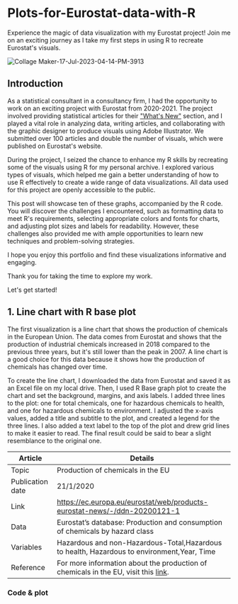 # Plots-for-Eurostat-data-with-R
Experience the magic of data visualization with my Eurostat project! Join me on an exciting journey as I take my first steps in using R to recreate Eurostat's visuals. 

![Collage Maker-17-Jul-2023-04-14-PM-3913](https://github.com/ZoiDiama/My-tidytuesday-projects/assets/139105670/7477a612-47d0-4273-80b3-1fb8d0687e9b)

## Introduction

As a statistical consultant in a consultancy firm, I had the opportunity to work on an exciting project with Eurostat from 2020-2021. The project involved providing statistical articles for their ["What's New"](https://ec.europa.eu/eurostat/web/main/news/news-articles) section, and I played a vital role in analyzing data, writing articles, and collaborating with the graphic designer to produce visuals using Adobe Illustrator. We submitted over 100 articles and double the number of visuals, which were published on Eurostat's website.

During the project, I seized the chance to enhance my R skills by recreating some of the visuals using R for my personal archive. I explored various types of visuals, which helped me gain a better understanding of how to use R effectively to create a wide range of data visualizations. All data used for this project are openly accessible to the public.

This post will showcase ten of these graphs, accompanied by the R code. You will discover the challenges I encountered, such as formatting data to meet R's requirements, selecting appropriate colors and fonts for charts, and adjusting plot sizes and labels for readability. However, these challenges also provided me with ample opportunities to learn new techniques and problem-solving strategies.

I hope you enjoy this portfolio and find these visualizations informative and engaging.

Thank you for taking the time to explore my work.

Let's get started!

## 1. Line chart with R base plot

The first visualization is a line chart that shows the production of chemicals in the European Union. The data comes from Eurostat and shows that the production of industrial chemicals increased in 2018 compared to the previous three years, but it's still lower than the peak in 2007. A line chart is a good choice for this data because it shows how the production of chemicals has changed over time.

To create the line chart, I downloaded the data from Eurostat and saved it as an Excel file on my local drive. Then, I used R Base graph plot to create the chart and set the background, margins, and axis labels. I added three lines to the plot: one for total chemicals, one for hazardous chemicals to health, and one for hazardous chemicals to environment. I adjusted the x-axis values, added a title and subtitle to the plot, and created a legend for the three lines. I also added a text label to the top of the plot and drew grid lines to make it easier to read. The final result could be said to bear a slight resemblance to the original one.


|Article	| Details|
|---------|---------|
|Topic	|Production of chemicals in the EU|
|Publication date	|21/1/2020|
|Link	|https://ec.europa.eu/eurostat/web/products-eurostat-news/-/ddn-20200121-1|
|Data	| Eurostat’s database: Production and consumption of chemicals by hazard class|
|Variables | Hazardous and non-Hazardous-Total,Hazardous to health, Hazardous to environment,Year, Time|
|Reference |For more information about the production of chemicals in the EU, visit this [link](https://ec.europa.eu/eurostat/statistics-explained/index.php?title=Chemicals_production_and_consumption_statistics).

### Code & plot



